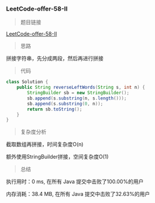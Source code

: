 ### LeetCode-offer-58-II

> 题目链接

[LeetCode-offer-58-II](https://leetcode-cn.com/problems/zuo-xuan-zhuan-zi-fu-chuan-lcof/)

> 思路

拼接字符串，先分成两段，然后再进行拼接

> 代码

```java
class Solution {
    public String reverseLeftWords(String s, int n) {
        StringBuilder sb = new StringBuilder();
        sb.append(s.substring(n, s.length()));
        sb.append(s.substring(0, n));
        return sb.toString();
    }
}
```

> 复杂度分析

截取数组再拼接，时间复杂度O(n)

额外使用StringBuilder拼接，空间复杂度O(1)

> 总结

执行用时：0 ms, 在所有 Java 提交中击败了100.00%的用户

内存消耗：38.4 MB, 在所有 Java 提交中击败了32.63%的用户
